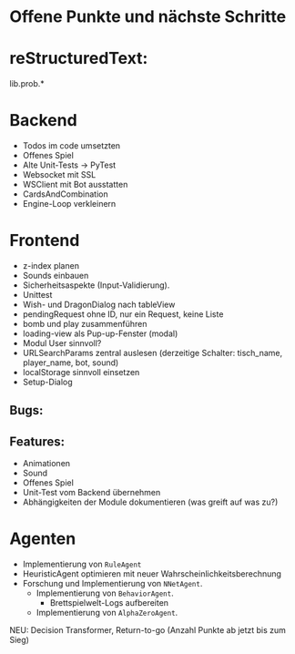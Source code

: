 # Offene Punkte und nächste Schritte

# reStructuredText:
lib.prob.*

# Backend

* Todos im code umsetzten
* Offenes Spiel
* Alte Unit-Tests -> PyTest
* Websocket mit SSL
* WSClient mit Bot ausstatten
* CardsAndCombination
* Engine-Loop verkleinern

# Frontend
* z-index planen
* Sounds einbauen
* Sicherheitsaspekte (Input-Validierung).
* Unittest
* Wish- und DragonDialog nach tableView
* pendingRequest ohne ID, nur ein Request, keine Liste
* bomb und play zusammenführen
* loading-view als Pup-up-Fenster (modal)
* Modul User sinnvoll?
* URLSearchParams zentral auslesen (derzeitige Schalter: tisch_name, player_name, bot, sound)
* localStorage sinnvoll einsetzen
* Setup-Dialog

## Bugs:

## Features:
* Animationen
* Sound
* Offenes Spiel
* Unit-Test vom Backend übernehmen
* Abhängigkeiten der Module dokumentieren (was greift auf was zu?)

# Agenten
*   Implementierung von `RuleAgent`
*   HeuristicAgent optimieren mit neuer Wahrscheinlichkeitsberechnung 
*   Forschung und Implementierung von `NNetAgent`.
    *   Implementierung von `BehaviorAgent`.
        *   Brettspielwelt-Logs aufbereiten
    *   Implementierung von `AlphaZeroAgent`.

NEU: Decision Transformer, Return-to-go (Anzahl Punkte ab jetzt bis zum Sieg)